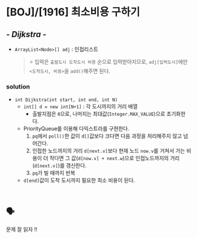 # [BOJ]/[1916] 최소비용 구하기

## *- Dijkstra -*

* `ArrayList<Node>[] adj` : 인접리스트

  > :star: 입력은 `출발도시 도착도시 비용` 순으로 입력받아지므로, `adj[입력도시]`에만 `<도착도시, 비용>`을 `add()`해주면 된다.

### solution

* `int Dijkstra(int start, int end, int N)`
  * `int[] d = new int[N+1]` : 각 도시까지의 거리 배열
    * 출발지점은 `0`으로, 나머지는 최대값(`Integer.MAX_VALUE`)으로 초기화한다.
  * PriorityQueue를 이용해 다익스트라를 구현한다.
    1. `pq`에서 `poll()`한 값이 `d[]`값보다 크다면 다음 과정을 처리해주지 않고 넘어간다.
    2. 인접한 노드까지의 거리 `d[next.v]`보다 현재 노드 `now.v`를 거쳐서 가는 비용이 더 작다면 그 값(`d[now.v] + next.w`)으로 인접노드까지의 거리(`d[next.v]`)를 갱신한다.
    3. `pq`가 빌 때까지 반복
  * `d[end]`값이 도착 도시까지 필요한 최소 비용이 된다.

</br>

## :speaking_head:

문제 잘 읽자 !!

